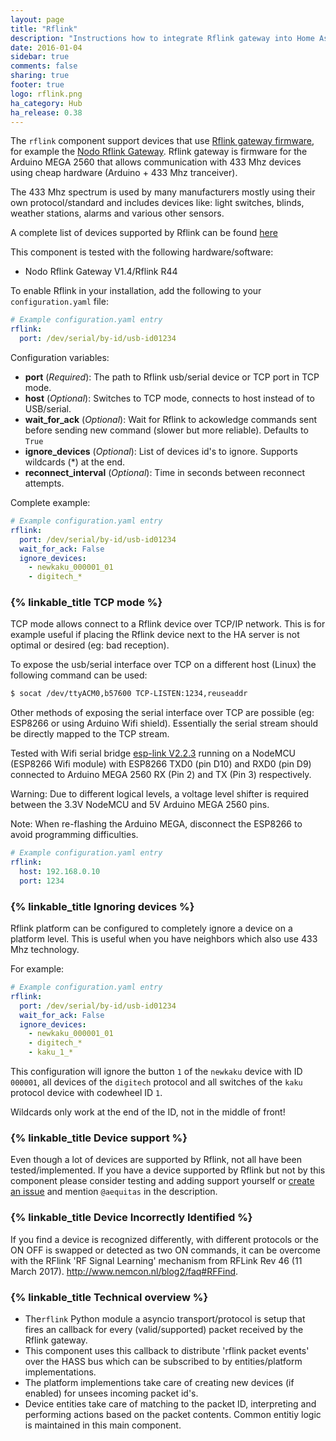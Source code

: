 ```yaml
---
layout: page
title: "Rflink"
description: "Instructions how to integrate Rflink gateway into Home Assistant."
date: 2016-01-04
sidebar: true
comments: false
sharing: true
footer: true
logo: rflink.png
ha_category: Hub
ha_release: 0.38
---
```


The `rflink` component support devices that use [Rflink gateway firmware](http://www.nemcon.nl/blog2/), for example the [Nodo Rflink Gateway](https://www.nodo-shop.nl/nl/21-rflink-gateway). Rflink gateway is firmware for the Arduino MEGA 2560 that allows communication with 433 Mhz devices using cheap hardware (Arduino + 433 Mhz tranceiver).

The 433 Mhz spectrum is used by many manufacturers mostly using their own protocol/standard and includes devices like: light switches, blinds, weather stations, alarms and various other sensors.

A complete list of devices supported by Rflink can be found [here](http://www.nemcon.nl/blog2/devlist)

This component is tested with the following hardware/software:

- Nodo Rflink Gateway V1.4/Rflink R44

To enable Rflink in your installation, add the following to your `configuration.yaml` file:

```yaml
# Example configuration.yaml entry
rflink:
  port: /dev/serial/by-id/usb-id01234
```

Configuration variables:

- **port** (*Required*): The path to Rflink usb/serial device or TCP port in TCP mode.
- **host** (*Optional*): Switches to TCP mode, connects to host instead of to USB/serial.
- **wait_for_ack** (*Optional*): Wait for Rflink to ackowledge commands sent before sending new command (slower but more reliable). Defaults to `True`
- **ignore_devices** (*Optional*): List of devices id's to ignore. Supports wildcards (*) at the end.
- **reconnect_interval** (*Optional*): Time in seconds between reconnect attempts.

Complete example:

```yaml
# Example configuration.yaml entry
rflink:
  port: /dev/serial/by-id/usb-id01234
  wait_for_ack: False
  ignore_devices:
    - newkaku_000001_01
    - digitech_*
```

### {% linkable_title TCP mode %}

TCP mode allows connect to a Rflink device over TCP/IP network. This is for example useful if placing the Rflink device next to the HA server is not optimal or desired (eg: bad reception).

To expose the usb/serial interface over TCP on a different host (Linux) the following command can be used:

```bash
$ socat /dev/ttyACM0,b57600 TCP-LISTEN:1234,reuseaddr
```

Other methods of exposing the serial interface over TCP are possible (eg: ESP8266 or using Arduino Wifi shield). Essentially the serial stream should be directly mapped to the TCP stream.

Tested with Wifi serial bridge [esp-link V2.2.3](https://github.com/jeelabs/esp-link/releases/tag/v2.2.3) running on a NodeMCU (ESP8266 Wifi module) with ESP8266 TXD0 (pin D10) and RXD0 (pin D9) connected to Arduino MEGA 2560 RX (Pin 2) and TX (Pin 3) respectively. 

Warning: Due to different logical levels, a voltage level shifter is required between the 3.3V NodeMCU and 5V Arduino MEGA 2560 pins.

Note: When re-flashing the Arduino MEGA, disconnect the ESP8266 to avoid programming difficulties.

```yaml
# Example configuration.yaml entry
rflink:
  host: 192.168.0.10
  port: 1234
```

### {% linkable_title Ignoring devices %}

Rflink platform can be configured to completely ignore a device on a platform level. This is useful when you have neighbors which also use 433 Mhz technology.

For example:

```yaml
# Example configuration.yaml entry
rflink:
  port: /dev/serial/by-id/usb-id01234
  wait_for_ack: False
  ignore_devices:
    - newkaku_000001_01
    - digitech_*
    - kaku_1_*
```

This configuration will ignore the button `1` of the `newkaku` device with ID `000001`, all devices of the `digitech` protocol and all switches of the `kaku` protocol device with codewheel ID `1`.

Wildcards only work at the end of the ID, not in the middle of front!

### {% linkable_title Device support %}

Even though a lot of devices are supported by Rflink, not all have been tested/implemented. If you have a device supported by Rflink but not by this component please consider testing and adding support yourself or [create an issue](https://github.com/home-assistant/home-assistant/issues/new) and mention `@aequitas` in the description.

### {% linkable_title Device Incorrectly Identified %}

If you find a device is recognized differently, with different protocols or the ON OFF is swapped or detected as two ON commands, it can  be overcome with the RFlink 'RF Signal Learning' mechanism from RFLink Rev 46 (11 March 2017). http://www.nemcon.nl/blog2/faq#RFFind.

### {% linkable_title Technical overview %}

- The`rflink` Python module a asyncio transport/protocol is setup that fires an callback for every (valid/supported) packet received by the Rflink gateway.
- This component uses this callback to distribute 'rflink packet events' over the HASS bus which can be subscribed to by entities/platform implementations.
- The platform implementions take care of creating new devices (if enabled) for unsees incoming packet id's.
- Device entities take care of matching to the packet ID, interpreting and performing actions based on the packet contents. Common entitiy logic is maintained in this main component.

